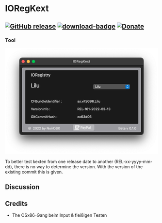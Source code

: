 # IORegKext

[![GitHub release](https://img.shields.io/github/release/webfalter/IORegKext?include_prereleases=&sort=semver&color=blue)](https://github.com/webfalter/IORegKext/releases/)
[![download-badge](https://img.shields.io/github/downloads/webfalter/IORegKext/total.svg?style=flat-square "Download status")](https://github.com/webfalter/IORegKext/releases/latest "Download status")
[![Donate](https://img.shields.io/badge/-Buy%20me%20a%20coffee-orange.svg)](https://www.paypal.com/paypalme/webfalter)
-----

### Tool

![](./img/info.png)

To better test kexten from one release date to another (REL-xx-yyyy-mm-dd), there is no way to determine the version.
With the version of the existing commit this is given.

## Discussion

## Credits
* The OSx86-Gang beim Input & fleißigen Testen
